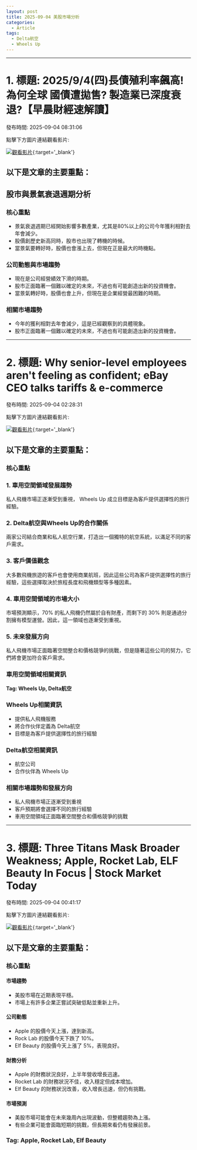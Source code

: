 ```yaml
---
layout: post
title: 2025-09-04 美股市場分析
categories:
  - Article
tags:
  - Delta航空
  - Wheels Up
---
```


---
# 1. 標題: 2025/9/4(四)長債殖利率飆高!為何全球 國債遭拋售? 製造業已深度衰退?【早晨財經速解讀】
發布時間: 2025-09-04 08:31:06

點擊下方圖片連結觀看影片:

 [![觀看影片](https://i.ytimg.com/vi/UMnZvp7Ox0g/sddefault_live.jpg)](https://www.youtube.com/watch?v=UMnZvp7Ox0g){:target='_blank'}

## 以下是文章的主要重點：

## 股市與景氣衰退週期分析
### 核心重點

* 景氣衰退週期已經開始影響多數產業，尤其是80%以上的公司今年獲利相對去年會減少。
* 股價創歷史新高同時，股市也出現了轉機的時候。
* 當景氣要轉好時，股價也會漲上去，但現在正是最大的時機點。

### 公司動態與市場趨勢

* 現在是公司經營績效下滑的時期。
* 股市正面臨著一個難以確定的未來，不過也有可能創造出新的投資機會。
* 當景氣轉好時，股價也會上升，但現在是企業經營最困難的時期。

### 相關市場趨勢

* 今年的獲利相對去年會減少，這是已經觀察到的具體現象。
* 股市正面臨著一個難以確定的未來，不過也有可能創造出新的投資機會。

---
# 2. 標題: Why senior-level employees aren't feeling as confident; eBay CEO talks tariffs & e-commerce
發布時間: 2025-09-04 02:28:31

點擊下方圖片連結觀看影片:

 [![觀看影片](https://i.ytimg.com/vi/aucmD5ojt7I/sddefault.jpg)](https://www.youtube.com/watch?v=aucmD5ojt7I){:target='_blank'}

## 以下是文章的主要重點：

### 核心重點
### 1. 車用空間領域發展趨勢
私人飛機市場正逐漸受到重視， Wheels Up 成立目標是為客戶提供選擇性的旅行經驗。
### 2. Delta航空與Wheels Up的合作關係
兩家公司結合商業和私人航空行業，打造出一個獨特的航空系統，以滿足不同的客戶需求。
### 3. 客戶價值觀念
大多數飛機旅遊的客戶也會使用商業航班，因此這些公司為客戶提供選擇性的旅行經驗，這些選擇取決於旅程長度和飛機類型等多種因素。
### 4. 車用空間領域的市場大小
市場預測顯示，70% 的私人飛機仍然屬於自有財產，而剩下的 30% 則是通過分割擁有模型運營。因此，這一領域也逐漸受到重視。
### 5. 未來發展方向
私人飛機市場正面臨著空間整合和價格競爭的挑戰，但是隨著這些公司的努力，它們將會更加符合客戶需求。

### 車用空間領域相關資訊  
**Tag: Wheels Up, Delta航空**

### Wheels Up相關資訊

*   提供私人飛機服務
*   將合作伙伴定義為 Delta航空
*   目標是為客戶提供選擇性的旅行經驗

### Delta航空相關資訊

*   航空公司
*   合作伙伴為 Wheels Up

### 相關市場趨勢和發展方向

*   私人飛機市場正逐漸受到重視
*   客戶預期將會選擇不同的旅行經驗
*   車用空間領域正面臨著空間整合和價格競爭的挑戰

---
# 3. 標題: Three Titans Mask Broader Weakness; Apple, Rocket Lab, ELF Beauty In Focus | Stock Market Today
發布時間: 2025-09-04 00:41:17

點擊下方圖片連結觀看影片:

 [![觀看影片](https://i.ytimg.com/vi/JCzxjinSnoI/sddefault.jpg)](https://www.youtube.com/watch?v=JCzxjinSnoI){:target='_blank'}

## 以下是文章的主要重點：

### 核心重點

#### 市場趨勢
- 美股市場在近期表現平穩。
- 市場上有許多企業正嘗試突破低點並重新上升。

#### 公司動態
- Apple 的股價今天上漲，達到新高。
- Rock Lab 的股價今天下跌了 10%。
- Elf Beauty 的股價今天上漲了 5%，表現良好。

#### 財務分析
- Apple 的財務狀況良好，上半年營收增長迅速。
- Rocket Lab 的財務狀況不佳，收入穩定但成本增加。
- Elf Beauty 的財務狀況改善，收入增長迅速，但仍有挑戰。

#### 市場預測
- 美股市場可能會在未來幾周內出現波動，但整體趨勢為上漲。
- 有些企業可能會面臨短期的挑戰，但長期來看仍有發展前景。

### Tag: Apple, Rocket Lab, Elf Beauty

